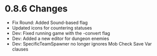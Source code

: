 # 0.8.6 Changes #

* Fix Round: Added Sound-based flag
* Updated icons for countering statuses
* Dev: Fixed running game with the -convert flag
* Dev: Added a new editor for dungeon enemies
* Dev: SpecificTeamSpawner no longer ignores Mob Check Save Var clauses
